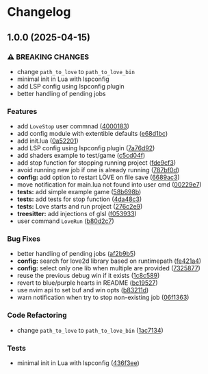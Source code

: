 # Changelog

## 1.0.0 (2025-04-15)


### ⚠ BREAKING CHANGES

* change `path_to_love` to `path_to_love_bin`
* minimal init in Lua with lspconfig
* add LSP config using lspconfig plugin
* better handling of pending jobs

### Features

* add `LoveStop` user commnad ([4000183](https://github.com/S1M0N38/love2d.nvim/commit/400018368b9d5397574be9c6774347d8d6bf5b0a))
* add config module with extentible defaults ([e68d1bc](https://github.com/S1M0N38/love2d.nvim/commit/e68d1bc0b318d8034d3f871200e88286076a7627))
* add init.lua ([0a52201](https://github.com/S1M0N38/love2d.nvim/commit/0a522015e9c01196862bd22fcb3aec3c9dccbe44))
* add LSP config using lspconfig plugin ([7a76d92](https://github.com/S1M0N38/love2d.nvim/commit/7a76d9281f7bd88d30829bbb2b07fe3610e471c8))
* add shaders example to test/game ([c5cd04f](https://github.com/S1M0N38/love2d.nvim/commit/c5cd04fa1fc97c1eed50d8d58ce7d9e8295f6650))
* add stop function for stopping running project ([fde9cf3](https://github.com/S1M0N38/love2d.nvim/commit/fde9cf36bfcad5aa3b242f81adcb0719b1a077f8))
* avoid running new job if one is already running ([787bf0d](https://github.com/S1M0N38/love2d.nvim/commit/787bf0d89a92ebed120a3c3e3ed24b5b259bc9b8))
* **config:** add option to restart LÖVE on file save ([6689ac3](https://github.com/S1M0N38/love2d.nvim/commit/6689ac3812e29497c8aa6dc27e8f0e25a12054c2))
* move notification for main.lua not found into user cmd ([00229e7](https://github.com/S1M0N38/love2d.nvim/commit/00229e73e3ba39b12904b68606c451b1be9ab0ed))
* **tests:** add simple example game ([58b698b](https://github.com/S1M0N38/love2d.nvim/commit/58b698b0f6d23126f4600420f4ad8ebde21fc8c2))
* **tests:** add tests for stop function ([4da48c3](https://github.com/S1M0N38/love2d.nvim/commit/4da48c3aecfe2634a0e89a5dbd7dc38edb5e509c))
* **tests:** Love starts and run project ([276c2e9](https://github.com/S1M0N38/love2d.nvim/commit/276c2e98729e68fdef454e330a120931fe9cde99))
* **treesitter:** add injections of glsl ([f053933](https://github.com/S1M0N38/love2d.nvim/commit/f05393381d3bf3ac4f3fe3df940df088d87f3c39))
* user command `LoveRun` ([b80d2c7](https://github.com/S1M0N38/love2d.nvim/commit/b80d2c7c5d4867232367cee793219dbbc00a3406))


### Bug Fixes

* better handling of pending jobs ([af2b9b5](https://github.com/S1M0N38/love2d.nvim/commit/af2b9b5d4f80d8c53c6c374d7384ef3c08d39ba8))
* **config:** search for love2d library based on runtimepath ([fe421a4](https://github.com/S1M0N38/love2d.nvim/commit/fe421a45846dcfa192133343f70fc662785eb392))
* **config:** select only one lib when multiple are provided ([7325877](https://github.com/S1M0N38/love2d.nvim/commit/732587735a1a89642f64bce632d6631b7dc0dc67))
* reuse the previous debug win if it exists ([1c8c589](https://github.com/S1M0N38/love2d.nvim/commit/1c8c58957a308da7d1567a4805ca6f03e25b849e))
* revert to blue/purple hearts in README ([bc19527](https://github.com/S1M0N38/love2d.nvim/commit/bc195279976e3797dcbc958498751c0f010ab817))
* use nvim api to set buf and win opts ([b83211d](https://github.com/S1M0N38/love2d.nvim/commit/b83211d8b905e5992c3c5e6c475f43d41f0ce6bf))
* warn notification when try to stop non-existing job ([06f1363](https://github.com/S1M0N38/love2d.nvim/commit/06f13631bc6fd7610522dba3dd4c7f476767313a))


### Code Refactoring

* change `path_to_love` to `path_to_love_bin` ([1ac7134](https://github.com/S1M0N38/love2d.nvim/commit/1ac7134e0566e2acb75b6cbd39c6e5b574a02420))


### Tests

* minimal init in Lua with lspconfig ([436f3ee](https://github.com/S1M0N38/love2d.nvim/commit/436f3ee3cda62696afd14a1877449f92a627d286))

